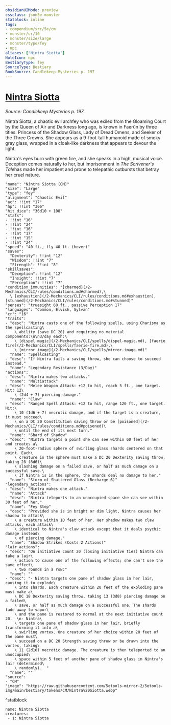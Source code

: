```yaml
---
obsidianUIMode: preview
cssclass: json5e-monster
statblock: inline
tags:
- compendium/src/5e/cm
- monster/cr/16
- monster/size/large
- monster/type/fey
- npc
aliases: ["Nintra Siotta"]
NoteIcon: npc
BestiaryType: fey
SourceType: Bestiary
BookSource: Candlekeep Mysteries p. 197
---
```

# [Nintra Siotta](2-Mechanics/CLI/bestiary/npc/nintra-siotta-cm.md)
*Source: Candlekeep Mysteries p. 197*  

Nintra Siotta, a chaotic evil archfey who was exiled from the Gloaming Court by the Queen of Air and Darkness long ago, is known in Faerûn by three titles: Princess of the Shadow Glass, Lady of Dread Omens, and Seeker of the Three Crowns. She appears as a 9-foot-tall humanoid made of smoky gray glass, wrapped in a cloak-like darkness that appears to devour the light.

Nintra's eyes burn with green fire, and she speaks in a high, musical voice. Deception comes naturally to her, but imprisonment in *The Scrivener's Tale*has made her impatient and prone to telepathic outbursts that betray her cruel nature.

```statblock
"name": "Nintra Siotta (CM)"
"size": "Large"
"type": "fey"
"alignment": "Chaotic Evil"
"ac": !!int "17"
"hp": !!int "306"
"hit_dice": "36d10 + 108"
"stats":
- !!int "16"
- !!int "24"
- !!int "16"
- !!int "17"
- !!int "15"
- !!int "24"
"speed": "40 ft., fly 40 ft. (hover)"
"saves":
  "Dexterity": !!int "12"
  "Wisdom": !!int "7"
  "Strength": !!int "8"
"skillsaves":
  "Deception": !!int "12"
  "Insight": !!int "7"
  "Perception": !!int "7"
"condition_immunities": "[charmed](/2-Mechanics/CLI/rules/conditions.md#charmed),\
  \ [exhaustion](/2-Mechanics/CLI/rules/conditions.md#exhaustion), [stunned](/2-Mechanics/CLI/rules/conditions.md#stunned)"
"senses": "truesight 60 ft., passive Perception 17"
"languages": "Common, Elvish, Sylvan"
"cr": "16"
"traits":
- "desc": "Nintra casts one of the following spells, using Charisma as the spellcasting\
    \ ability (save DC 20) and requiring no material components:\n\n3/day each:\
    \ [dispel magic](/2-Mechanics/CLI/spells/dispel-magic.md), [faerie fire](/2-Mechanics/CLI/spells/faerie-fire.md),\
    \ [mirror image](/2-Mechanics/CLI/spells/mirror-image.md)"
  "name": "Spellcasting"
- "desc": "If Nintra fails a saving throw, she can choose to succeed instead."
  "name": "Legendary Resistance (3/Day)"
"actions":
- "desc": "Nintra makes two attacks."
  "name": "Multiattack"
- "desc": "Melee Weapon Attack: +12 to hit, reach 5 ft., one target. Hit: 12\
    \ (2d4 + 7) piercing damage."
  "name": "Claw"
- "desc": "Ranged Spell Attack: +12 to hit, range 120 ft., one target. Hit:\
    \ 10 (1d6 + 7) necrotic damage, and if the target is a creature, it must succeed\
    \ on a DC 20 Constitution saving throw or be [poisoned](/2-Mechanics/CLI/rules/conditions.md#poisoned)\
    \ until the end of its next turn."
  "name": "Shard of Shadow"
- "desc": "Nintra targets a point she can see within 60 feet of her and creates a\
    \ 20-foot-radius sphere of swirling glass shards centered on that point. Each\
    \ creature in the sphere must make a DC 20 Dexterity saving throw, taking 28 (8d6)\
    \ slashing damage on a failed save, or half as much damage on a successful save.\
    \ If Nintra is in the sphere, the shards deal no damage to her."
  "name": "Storm of Shattered Glass (Recharge 6)"
"legendary_actions":
- "desc": "Nintra makes one attack."
  "name": "Attack"
- "desc": "Nintra teleports to an unoccupied space she can see within 30 feet of her."
  "name": "Fey Step"
- "desc": "Provided she is in bright or dim light, Nintra causes her shadow to attack\
    \ a creature within 10 feet of her. Her shadow makes two claw attacks, each attack\
    \ identical to Nintra's claw attack except that it deals psychic damage instead\
    \ of piercing damage."
  "name": "Shadow Strikes (Costs 2 Actions)"
"lair_actions":
- "desc": "On initiative count 20 (losing initiative ties) Nintra can take a lair\
    \ action to cause one of the following effects; she can't use the same effect\
    \ two rounds in a row:"
  "name": ""
- "desc": "- Nintra targets one pane of shadow glass in her lair, causing it to explode\
    \ into shards. Each creature within 20 feet of the exploding pane must make a\
    \ DC 18 Dexterity saving throw, taking 13 (3d8) piercing damage on a failed\
    \ save, or half as much damage on a successful one. The shards fade away to vapor\
    \ and the pane is restored to normal at the next initiative count 20.  \n- Nintra\
    \ targets one pane of shadow glass in her lair, briefly transforming it into a\
    \ swirling vortex. One creature of her choice within 20 feet of the pane must\
    \ succeed on a DC 20 Strength saving throw or be drawn into the vortex, taking\
    \ 11 (2d10) necrotic damage. The creature is then teleported to an unoccupied\
    \ space within 5 feet of another pane of shadow glass in Nintra's lair (determined\
    \ randomly).  "
  "name": ""
"source":
- "CM"
"image": "https://raw.githubusercontent.com/5etools-mirror-2/5etools-img/main/bestiary/tokens/CM/Nintra%20Siotta.webp"
```
^statblock

```encounter-table
name: Nintra Siotta
creatures:
 - 1: Nintra Siotta
```